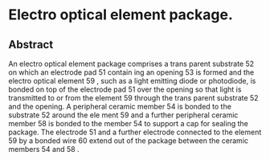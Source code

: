 # Electro optical element package.

## Abstract
An electro optical element package comprises a trans parent substrate 52 on which an electrode pad 51 contain ing an opening 53 is formed and the electro optical element 59 , such as a light emitting diode or photodiode, is bonded on top of the electrode pad 51 over the opening so that light is transmitted to or from the element 59 through the trans parent substrate 52 and the opening. A peripheral ceramic member 54 is bonded to the substrate 52 around the ele ment 59 and a further peripheral ceramic member 58 is bonded to the member 54 to support a cap for sealing the package. The electrode 51 and a further electrode connected to the element 59 by a bonded wire 60 extend out of the package between the ceramic members 54 and 58 .